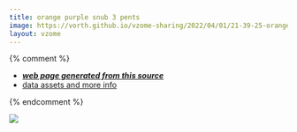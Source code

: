 ```yaml
---
title: orange purple snub 3 pents
image: https://vorth.github.io/vzome-sharing/2022/04/01/21-39-25-orange-purple-snub-3-pents/orange-purple-snub-3-pents.png
layout: vzome
---
```


{% comment %}
 - [***web page generated from this source***][post]
 - [data assets and more info][github]

[post]: <https://vorth.github.io/vzome-sharing/2022/04/01/orange-purple-snub-3-pents-21-39-25.html>
[github]: <https://github.com/vorth/vzome-sharing/tree/main/2022/04/01/21-39-25-orange-purple-snub-3-pents/>
{% endcomment %}

<vzome-viewer style="width: 100%; height: 65vh;"
       src="https://vorth.github.io/vzome-sharing/2022/04/01/21-39-25-orange-purple-snub-3-pents/orange-purple-snub-3-pents.vZome" >
  <img src="https://vorth.github.io/vzome-sharing/2022/04/01/21-39-25-orange-purple-snub-3-pents/orange-purple-snub-3-pents.png" />
</vzome-viewer>